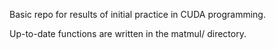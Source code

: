 Basic repo for results of initial practice in CUDA programming. 

Up-to-date functions are written in the matmul/ directory. 
